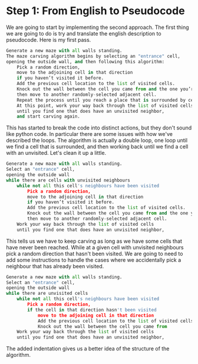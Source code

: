 # Step 1: From English to Pseudocode

We are going to start by implementing the second approach. The first 
thing we are going to do is try and translate the english description to 
pseudocode. Here is my first pass.

```python
Generate a new maze with all walls standing.
The maze carving algorithm begins by selecting an "entrance" cell, 
opening the outside wall, and then following this algorithm:
    Pick a random direction, 
    move to the adjoining cell in that direction
    if you haven’t visited it before.
    Add the previous cell location to the list of visited cells.
    Knock out the wall between the cell you came from and the one you’re in, 
    then move to another randomly-selected adjacent cell.
    Repeat the process until you reach a place that is surrounded by cells that have all already been visited.
    At this point, work your way back through the list of visited cells
    until you find one that does have an unvisited neighbor, 
    and start carving again.
```

This has started to break the code into distinct actions, but they don't 
sound like python code. In particular there are some issues with how 
we've described the loops. The algorithm is actually a double loop, one 
loop until we find a cell that is surrounded, and then working back 
until we find a cell with an unvisited. Let's clean it up a little.

```python
Generate a new maze with all walls standing.
Select an "entrance" cell, 
opening the outside wall
while there are cells with unvisited neighbours
    while not all this cell's neighbours have been visited
        Pick a random direction, 
        move to the adjoining cell in that direction
        if you haven’t visited it before.
        Add the previous cell location to the list of visited cells.
        Knock out the wall between the cell you came from and the one you’re in, 
        then move to another randomly-selected adjacent cell.
    Work your way back through the list of visited cells
    until you find one that does have an unvisited neighbor, 
```

This tells us we have to keep carving as long as we have some cells that 
have never been reached. While at a given cell with unvisited neighbours 
pick a random direction that hasn't been visited. We are going to need 
to add some instructions to handle the cases where we accidentally pick 
a neighbour that has already been visited.


```python
Generate a new maze with all walls standing.
Select an "entrance" cell, 
opening the outside wall
while there are unvisited cells
    while not all this cell's neighbours have been visited
        Pick a random direction,
        if the cell in that direction hasn't been visited
            move to the adjoining cell in that direction
            Add the previous cell location to the list of visited cells.
            Knock out the wall between the cell you came from
    Work your way back through the list of visited cells
    until you find one that does have an unvisited neighbor, 
```

The added indentation gives us a better idea of the structure of the 
algorithm.
